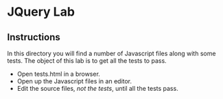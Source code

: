 # JQuery Lab

## Instructions

In this directory you will find a number of Javascript files along with some
tests. The object of this lab is to get all the tests to pass.

* Open tests.html in a browser.
* Open up the Javascript files in an editor.
* Edit the source files, *not the tests*, until all the tests pass.




